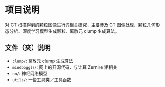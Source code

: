 # 项目说明

对 CT 扫描得到的颗粒图像进行的相关研究，主要涉及 CT 图像处理、颗粒几何形态分析、深度学习模型生成颗粒、离散元 clump 生成算法。

## 文件（夹）说明

-   `clump/`: 离散元 clump 生成算法
-   `mindboggle/`: 网上的开源代码，与计算 Zernike 矩相关
-   `nn/`: 神经网络模型
-   `utils/`: 一些工具类／工具函数
